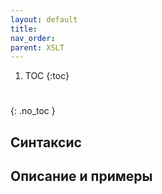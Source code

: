 ```yaml
---
layout: default
title:
nav_order:
parent: XSLT
---
```


<!-- prettier-ignore-start -->
1. TOC
{:toc}

#
{: .no_toc }
<!-- prettier-ignore-end -->

## Синтаксис

## Описание и примеры
